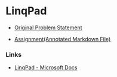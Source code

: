 # LinqPad

- [Original Problem Statement](https://docs.google.com/document/d/1dXJ9C5mlrZbo6ZsbOiU9bNPxwJ8HbffWJ7dPjP73IsQ/edit?tab=t.0)

- [Assignment(Annotated Markdown File)](./Assignment.md)

### Links

- [LinqPad - Microsoft Docs](https://www.linqpad.net/)
